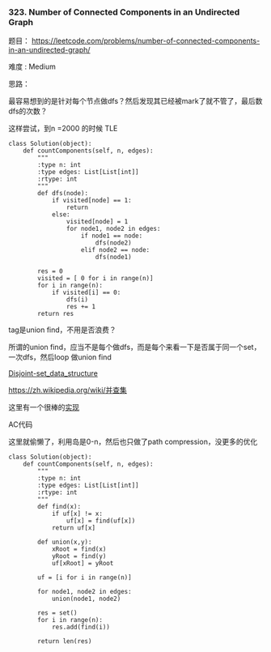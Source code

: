 ### 323. Number of Connected Components in an Undirected Graph





题目： 
<https://leetcode.com/problems/number-of-connected-components-in-an-undirected-graph/>



难度 : Medium



思路：



最容易想到的是针对每个节点做dfs？然后发现其已经被mark了就不管了，最后数dfs的次数？

这样尝试，到n =2000 的时候 TLE

```
class Solution(object):
    def countComponents(self, n, edges):
        """
        :type n: int
        :type edges: List[List[int]]
        :rtype: int
        """
        def dfs(node):
        	if visited[node] == 1:
        		return 
        	else:
        		visited[node] = 1
        		for node1, node2 in edges:
        			if node1 == node:
        				dfs(node2)
        			elif node2 == node:
        				dfs(node1)

        res = 0
        visited = [ 0 for i in range(n)]
        for i in range(n):
        	if visited[i] == 0:
        		dfs(i)
        		res += 1
        return res
```



tag是union find，不用是否浪费？

所谓的union find，应当不是每个做dfs，而是每个来看一下是否属于同一个set，一次dfs，然后loop 做union find

[Disjoint-set_data_structure](https://en.wikipedia.org/wiki/Disjoint-set_data_structure)

<https://zh.wikipedia.org/wiki/并查集>

这里有一个很棒的[实现](http://python-algorithms.readthedocs.io/en/stable/_modules/python_algorithms/basic/union_find.html)



AC代码

这里就偷懒了，利用岛是0-n，然后也只做了path compression，没更多的优化



```
class Solution(object):
    def countComponents(self, n, edges):
        """
        :type n: int
        :type edges: List[List[int]]
        :rtype: int
        """
        def find(x):
        	if uf[x] != x:
        		uf[x] = find(uf[x])
        	return uf[x]

        def union(x,y):
        	xRoot = find(x)
        	yRoot = find(y)
        	uf[xRoot] = yRoot

        uf = [i for i in range(n)]

        for node1, node2 in edges:
        	union(node1, node2)

        res = set()
        for i in range(n):
        	res.add(find(i))

        return len(res)
```




